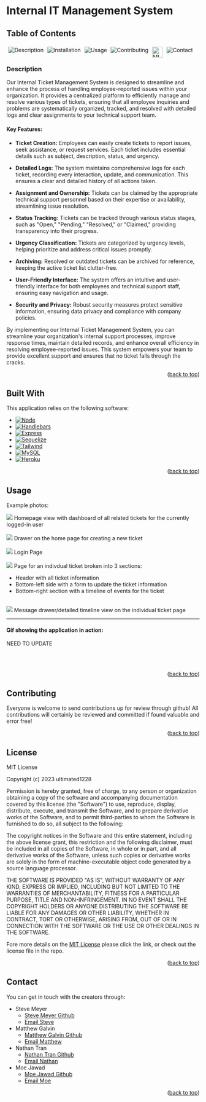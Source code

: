  <p id="back_to_top"></p>
  
# Internal IT Management System

  ## Table of Contents

  <div style="display: flex;">
  <a href="#description" style="text-decoration: none; margin: 5px;">
    <img src="https://img.shields.io/badge/Description-37a779?style=for-the-badge" alt="Description" />
  </a>
  <a href="#installation" style="text-decoration: none; margin: 5px;">
    <img src="https://img.shields.io/badge/Installation-37a779?style=for-the-badge" alt="Installation" />
  </a>
  <a href="#usage" style="text-decoration: none; margin: 5px;">
    <img src="https://img.shields.io/badge/Usage-37a779?style=for-the-badge" alt="Usage" />
  </a>
  <a href="#contributing" style="text-decoration: none; margin: 5px;">
    <img src="https://img.shields.io/badge/Contributing-37a779?style=for-the-badge" alt="Contributing" />
  </a>
  <a href="#license" style="text-decoration: none; margin: 5px; height: 20px;">
    <img src="https://img.shields.io/badge/License-MIT-yellow.svg" alt="MIT License" alt="License" style="height:28px" />
  </a>
  <a href="#contact" style="text-decoration: none; margin: 5px;">
    <img src="https://img.shields.io/badge/Contact-37a779?style=for-the-badge" alt="Contact" />
  </a>
</div>

### Description

Our Internal Ticket Management System is designed to streamline and enhance the process of handling employee-reported issues within your organization. It provides a centralized platform to efficiently manage and resolve various types of tickets, ensuring that all employee inquiries and problems are systematically organized, tracked, and resolved with detailed logs and clear assignments to your technical support team.

#### Key Features:

- **Ticket Creation:** Employees can easily create tickets to report issues, seek assistance, or request services. Each ticket includes essential details such as subject, description, status, and urgency.

- **Detailed Logs:** The system maintains comprehensive logs for each ticket, recording every interaction, update, and communication. This ensures a clear and detailed history of all actions taken.

- **Assignment and Ownership:** Tickets can be claimed by the appropriate technical support personnel based on their expertise or availability, streamlining issue resolution.

- **Status Tracking:** Tickets can be tracked through various status stages, such as "Open," "Pending," "Resolved," or "Claimed," providing transparency into their progress.

- **Urgency Classification:** Tickets are categorized by urgency levels, helping prioritize and address critical issues promptly.

- **Archiving:** Resolved or outdated tickets can be archived for reference, keeping the active ticket list clutter-free.

- **User-Friendly Interface:** The system offers an intuitive and user-friendly interface for both employees and technical support staff, ensuring easy navigation and usage.

- **Security and Privacy:** Robust security measures protect sensitive information, ensuring data privacy and compliance with company policies.

By implementing our Internal Ticket Management System, you can streamline your organization's internal support processes, improve response times, maintain detailed records, and enhance overall efficiency in resolving employee-reported issues. This system empowers your team to provide excellent support and ensures that no ticket falls through the cracks.

<p align="right">(<a href="#back_to_top">back to top</a>)</p>

## Built With
This application relies on the following software:

* [![Node][Node.js]][node-url]
* [![Handlebars][Handlebars.js]][Handlebars-url]
* [![Express][Express.js]][Express-url]
* [![Sequelize][Sequelize.js]][Sequelize-url]
* [![Tailwind][Tailwind.js]][Tailwind-url]
* [![MySQL][Mysql.js]][Mysql-url]
* [![Heroku][Heroku]][Heroku-url]

<p align="right">(<a href="#back_to_top">back to top</a>)</p>

## Usage
Example photos:  

<img src="./public/images/homepage.png">  
Homepage view with dashboard of all related tickets for the currently logged-in user  
<br><br>

<img src="./public/images/newticketdrawer.png">  
Drawer on the home page for creating a new ticket  
<br><br>
<img src="./public/images/loginpage.png">  
Login Page  
<br><br>
<img src="./public/images/ticketpage.png">  
Page for an indivdual ticket broken into 3 sections:  

* Header with all ticket information  
* Bottom-left side with a form to update the ticket information
* Bottom-right section with a timeline of events for the ticket  

<br>  
<img src="./public/images/messagedrawer.png">  
Message drawer/detailed timeline view on the individual ticket page  

<hr>

#### Gif showing the application in action:

<img src="">NEED TO UPDATE

<br><br>

<p align="right">(<a href="#back_to_top">back to top</a>)</p>

## Contributing
Everyone is welcome to send contributions up for review through github!  All contributions will certainly be reviewed and committed if found valuable and error free!

<p align="right">(<a href="#back_to_top">back to top</a>)</p>

## License
MIT License

Copyright (c) 2023 ultimated1228

Permission is hereby granted, free of charge, to any person or organization
obtaining a copy of the software and accompanying documentation covered by
this license (the "Software") to use, reproduce, display, distribute,
execute, and transmit the Software, and to prepare derivative works of the
Software, and to permit third-parties to whom the Software is furnished to
do so, all subject to the following:

The copyright notices in the Software and this entire statement, including
the above license grant, this restriction and the following disclaimer,
must be included in all copies of the Software, in whole or in part, and
all derivative works of the Software, unless such copies or derivative
works are solely in the form of machine-executable object code generated by
a source language processor.

THE SOFTWARE IS PROVIDED "AS IS", WITHOUT WARRANTY OF ANY KIND, EXPRESS OR
IMPLIED, INCLUDING BUT NOT LIMITED TO THE WARRANTIES OF MERCHANTABILITY,
FITNESS FOR A PARTICULAR PURPOSE, TITLE AND NON-INFRINGEMENT. IN NO EVENT
SHALL THE COPYRIGHT HOLDERS OR ANYONE DISTRIBUTING THE SOFTWARE BE LIABLE
FOR ANY DAMAGES OR OTHER LIABILITY, WHETHER IN CONTRACT, TORT OR OTHERWISE,
ARISING FROM, OUT OF OR IN CONNECTION WITH THE SOFTWARE OR THE USE OR OTHER
DEALINGS IN THE SOFTWARE.



Fore more details on the [MIT License](https://opensource.org/licenses/MIT) please click the link, or check out the license file in the repo.

<p align="right">(<a href="#back_to_top">back to top</a>)</p>

## Contact
You can get in touch with the creators through:

* Steve Meyer
    * [Steve Meyer Github](https://github.com/ultimated1228)
    * [Email Steve](mailto:stevenlucasmeyer@gmail.com)
* Matthew Galvin
    * [Matthew Galvin Github](https://github.com/galvin-SH)
    * [Email Matthew](mailto:)
* Nathan Tran
    * [Nathan Tran Github](https://github.com/n810tran)
    * [Email Nathan](mailto:nathaniel.k.tran@gmail.com)
* Moe Jawad
    * [Moe Jawad Github](https://github.com/moe-j22)
    * [Email Moe](mailto:kmoe9262@gmail.com)



<p align="right">(<a href="#back_to_top">back to top</a>)</p>


[Node.js]: https://img.shields.io/badge/Node%20js-339933?style=for-the-badge&logo=nodedotjs&logoColor=white
[Node-url]: https://nodejs.org/
[Handlebars.js]: https://img.shields.io/badge/Handlebars%20js-f0772b?style=for-the-badge&logo=handlebarsdotjs&logoColor=black
[Handlebars-url]: https://handlebarsjs.com/
[Express.js]:https://img.shields.io/badge/Express%20js-000000?style=for-the-badge&logo=express&logoColor=white
[Express-url]: https://expressjs.com/
[Sequelize.js]:https://img.shields.io/badge/Sequelize-52B0E7?style=for-the-badge&logo=Sequelize&logoColor=white
[Sequelize-url]: https://sequelize.org/
[Tailwind.js]: https://img.shields.io/badge/Tailwind_CSS-38B2AC?style=for-the-badge&logo=tailwind-css&logoColor=white
[Tailwind-url]: https://tailwindcss.com/
[Mysql.js]: https://img.shields.io/badge/MySQL-005C84?style=for-the-badge&logo=mysql&logoColor=white
[Mysql-url]: https://www.npmjs.com/package/mysql2

[Heroku]: https://img.shields.io/badge/Heroku-430098?style=for-the-badge&logo=heroku&logoColor=white
[Heroku-url]: https://www.heroku.com/

